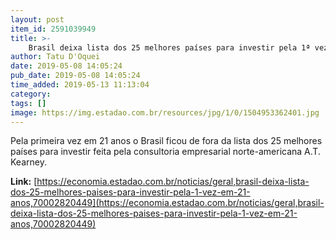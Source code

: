 ```yaml
---
layout: post
item_id: 2591039949
title: >-
    Brasil deixa lista dos 25 melhores países para investir pela 1ª vez em 21 anos
author: Tatu D'Oquei
date: 2019-05-08 14:05:24
pub_date: 2019-05-08 14:05:24
time_added: 2019-05-13 11:13:04
category: 
tags: []
image: https://img.estadao.com.br/resources/jpg/1/0/1504953362401.jpg
---
```


Pela primeira vez em 21 anos o Brasil ficou de fora da lista dos 25 melhores países para investir feita pela consultoria empresarial norte-americana A.T. Kearney.

**Link:** [https://economia.estadao.com.br/noticias/geral,brasil-deixa-lista-dos-25-melhores-paises-para-investir-pela-1-vez-em-21-anos,70002820449](https://economia.estadao.com.br/noticias/geral,brasil-deixa-lista-dos-25-melhores-paises-para-investir-pela-1-vez-em-21-anos,70002820449)

